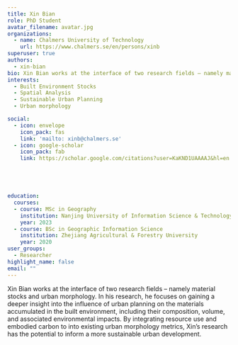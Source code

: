 ```yaml
---
title: Xin Bian
role: PhD Student
avatar_filename: avatar.jpg
organizations:
  - name: Chalmers University of Technology
    url: https://www.chalmers.se/en/persons/xinb
superuser: true
authors:
  - xin-bian
bio: Xin Bian works at the interface of two research fields – namely material stocks and urban morphology.
interests:
  - Built Environment Stocks
  - Spatial Analysis
  - Sustainable Urban Planning
  - Urban morphology

social:
  - icon: envelope
    icon_pack: fas
    link: 'mailto: xinb@chalmers.se'
  - icon: google-scholar
    icon_pack: fab
    link: https://scholar.google.com/citations?user=KaKND1UAAAAJ&hl=en





education:
  courses:
  - course: MSc in Geography
    institution: Nanjing University of Information Science & Technology
    year: 2023
  - course: BSc in Geographic Information Science
    institution: Zhejiang Agricultural & Forestry University
    year: 2020
user_groups:
  - Researcher
highlight_name: false
email: ""
---
```

Xin Bian works at the interface of two research fields – namely material stocks and urban morphology. In his research, he focuses on gaining a deeper insight into the influence of urban planning on the materials accumulated in the built environment, including their composition, volume, and associated environmental impacts. By integrating resource use and embodied carbon to into existing urban morphology metrics, Xin’s research has the potential to inform a more sustainable urban development.